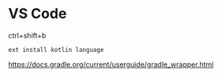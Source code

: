 # VS Code


ctrl+shift+b

```
ext install kotlin language
```

https://docs.gradle.org/current/userguide/gradle_wrapper.html